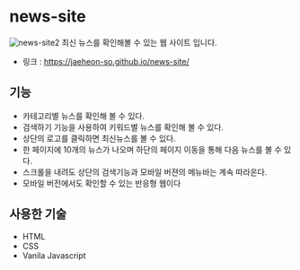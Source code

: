 # news-site
![news-site2](https://user-images.githubusercontent.com/79908684/154795809-b348f195-4d6c-456d-93ca-fb954fc06869.PNG)
최신 뉴스를 확인해볼 수 있는 웹 사이트 입니다.

* 링크 : https://jaeheon-so.github.io/news-site/

## 기능
* 카테고리별 뉴스를 확인해 볼 수 있다.
* 검색하기 기능을 사용하여 키워드별 뉴스를 확인해 볼 수 있다.
* 상단의 로고를 클릭하면 최신뉴스를 볼 수 있다.
* 한 페이지에 10개의 뉴스가 나오며 하단의 페이지 이동을 통해 다음 뉴스를 볼 수 있다.
* 스크롤을 내려도 상단의 검색기능과 모바일 버젼의 메뉴바는 계속 따라온다.
* 모바일 버전에서도 확인할 수 있는 반응형 웹이다 

## 사용한 기술
* HTML
* CSS
* Vanila Javascript
